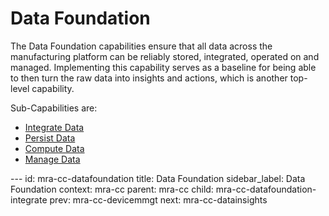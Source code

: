 # Data Foundation

The Data Foundation capabilities ensure that all data across the
manufacturing platform can be reliably stored, integrated, operated on
and managed. Implementing this capability serves as a baseline for being
able to then turn the raw data into insights and actions, which is
another top-level capability.

Sub-Capabilities are:
* [Integrate Data](IntegrateData.md)
* [Persist Data](PersistData.md)
* [Compute Data](ComputeData.md)
* [Manage Data](ManageData.md)

--- <!-- META -->
id: mra-cc-datafoundation
title: Data Foundation
sidebar_label: Data Foundation
context: mra-cc
parent: mra-cc
child: mra-cc-datafoundation-integrate
prev: mra-cc-devicemmgt
next: mra-cc-datainsights
